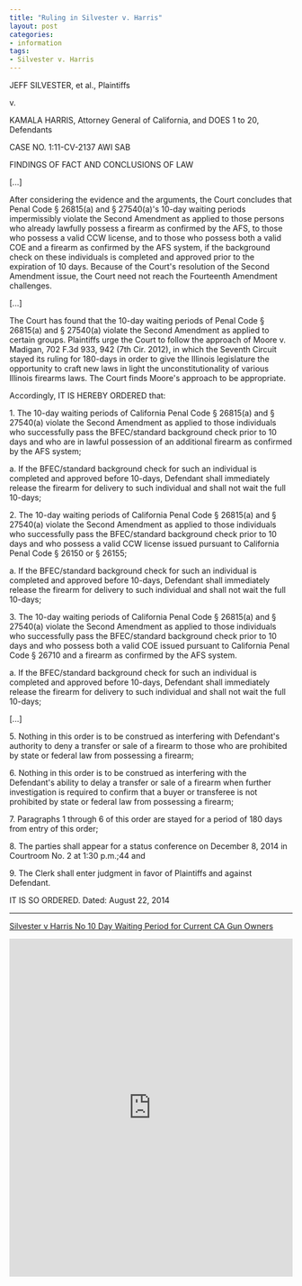 ```yaml
---
title: "Ruling in Silvester v. Harris"
layout: post
categories:
- information
tags:
- Silvester v. Harris
---
```


JEFF SILVESTER, et al., Plaintiffs

v.

KAMALA HARRIS, Attorney General of California, and DOES 1 to 20, Defendants

CASE NO. 1:11-CV-2137 AWI SAB

FINDINGS OF FACT AND CONCLUSIONS OF LAW

\[...\]

After considering the evidence and the arguments, the Court concludes that Penal Code § 26815(a) and § 27540(a)'s 10-day waiting periods impermissibly violate the Second Amendment as applied to those persons who already lawfully possess a firearm as confirmed by the AFS, to those who possess a valid CCW license, and to those who possess both a valid COE and a firearm as confirmed by the AFS system, if the background check on these individuals is completed and approved prior to the expiration of 10 days. Because of the Court's resolution of the Second Amendment issue, the Court need not reach the Fourteenth Amendment challenges.

\[...\]

The Court has found that the 10-day waiting periods of Penal Code § 26815(a) and § 27540(a) violate the Second Amendment as applied to certain groups. Plaintiffs urge the Court to follow the approach of Moore v. Madigan, 702 F.3d 933, 942 (7th Cir. 2012), in which the Seventh Circuit stayed its ruling for 180-days in order to give the Illinois legislature the opportunity to craft new laws in light the unconstitutionality of various Illinois firearms laws. The Court finds Moore's approach to be appropriate.

Accordingly, IT IS HEREBY ORDERED that:

1\. The 10-day waiting periods of California Penal Code § 26815(a) and § 27540(a) violate the Second Amendment as applied to those individuals who successfully pass the BFEC/standard background check prior to 10 days and who are in lawful possession of an additional firearm as confirmed by the AFS system;

a. If the BFEC/standard background check for such an individual is completed and approved before 10-days, Defendant shall immediately release the firearm for delivery to such individual and shall not wait the full 10-days;

2\. The 10-day waiting periods of California Penal Code § 26815(a) and § 27540(a) violate the Second Amendment as applied to those individuals who successfully pass the BFEC/standard background check prior to 10 days and who possess a valid CCW license issued pursuant to California Penal Code § 26150 or § 26155;

a. If the BFEC/standard background check for such an individual is completed and approved before 10-days, Defendant shall immediately release the firearm for delivery to such individual and shall not wait the full 10-days;

3\. The 10-day waiting periods of California Penal Code § 26815(a) and § 27540(a) violate the Second Amendment as applied to those individuals who successfully pass the BFEC/standard background check prior to 10 days and who possess both a valid COE issued pursuant to California Penal Code § 26710 and a firearm as confirmed by the AFS system.

a. If the BFEC/standard background check for such an individual is completed and approved before 10-days, Defendant shall immediately release the firearm for delivery to such individual and shall not wait the full 10-days;

\[...\]

5\. Nothing in this order is to be construed as interfering with Defendant's authority to deny a transfer or sale of a firearm to those who are prohibited by state or federal law from possessing a firearm;

6\. Nothing in this order is to be construed as interfering with the Defendant's ability to delay a transfer or sale of a firearm when further investigation is required to confirm that a buyer or transferee is not prohibited by state or federal law from possessing a firearm;

7\. Paragraphs 1 through 6 of this order are stayed for a period of 180 days from entry of this order;

8\. The parties shall appear for a status conference on December 8, 2014 in Courtroom No. 2 at 1:30 p.m.;44 and

9\. The Clerk shall enter judgment in favor of Plaintiffs and against Defendant.

IT IS SO ORDERED. Dated: August 22, 2014

---

[Silvester v Harris No 10 Day Waiting Period for Current CA Gun Owners](https://www.scribd.com/doc/252035917/Silvester-v-Harris-No-10-Day-Waiting-Period-for-Current-CA-Gun-Owners "View Silvester v Harris No 10 Day Waiting Period for Current CA Gun Owners on Scribd")

<iframe class="scribd_iframe_embed" data-aspect-ratio="undefined" data-auto-height="false" frameborder="0" height="600" id="doc_69184" loading="lazy" scrolling="no" src="https://www.scribd.com/embeds/252035917/content?start_page=1&view_mode=scroll&show_recommendations=true" width="100%"></iframe>
